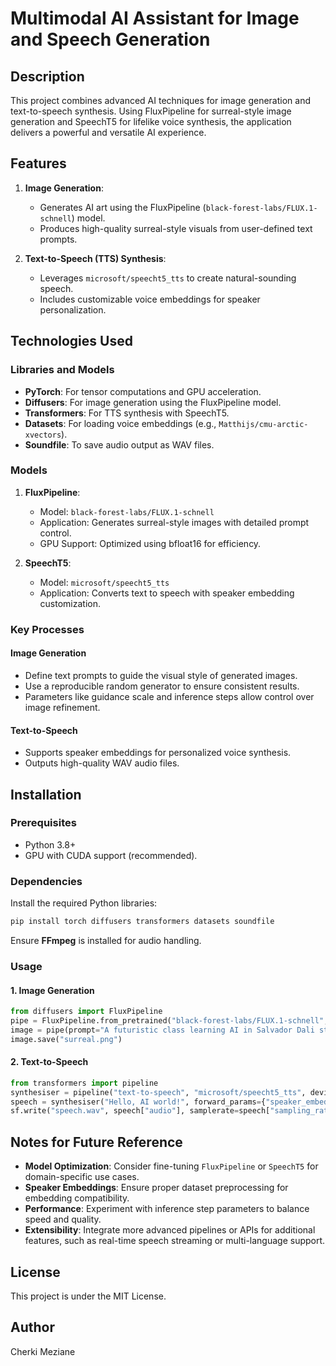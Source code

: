 # Multimodal AI Assistant for Image and Speech Generation  

## Description  
This project combines advanced AI techniques for image generation and text-to-speech synthesis. Using FluxPipeline for surreal-style image generation and SpeechT5 for lifelike voice synthesis, the application delivers a powerful and versatile AI experience.  

## Features  
1. **Image Generation**:  
   - Generates AI art using the FluxPipeline (`black-forest-labs/FLUX.1-schnell`) model.  
   - Produces high-quality surreal-style visuals from user-defined text prompts.  

2. **Text-to-Speech (TTS) Synthesis**:  
   - Leverages `microsoft/speecht5_tts` to create natural-sounding speech.  
   - Includes customizable voice embeddings for speaker personalization.  

## Technologies Used  
### Libraries and Models  
- **PyTorch**: For tensor computations and GPU acceleration.  
- **Diffusers**: For image generation using the FluxPipeline model.  
- **Transformers**: For TTS synthesis with SpeechT5.  
- **Datasets**: For loading voice embeddings (e.g., `Matthijs/cmu-arctic-xvectors`).  
- **Soundfile**: To save audio output as WAV files.  

### Models  
1. **FluxPipeline**:  
   - Model: `black-forest-labs/FLUX.1-schnell`  
   - Application: Generates surreal-style images with detailed prompt control.  
   - GPU Support: Optimized using bfloat16 for efficiency.  

2. **SpeechT5**:  
   - Model: `microsoft/speecht5_tts`  
   - Application: Converts text to speech with speaker embedding customization.  

### Key Processes  
#### Image Generation  
- Define text prompts to guide the visual style of generated images.  
- Use a reproducible random generator to ensure consistent results.  
- Parameters like guidance scale and inference steps allow control over image refinement.  

#### Text-to-Speech  
- Supports speaker embeddings for personalized voice synthesis.  
- Outputs high-quality WAV audio files.  

## Installation  

### Prerequisites  
- Python 3.8+  
- GPU with CUDA support (recommended).  

### Dependencies  
Install the required Python libraries:  
```bash  
pip install torch diffusers transformers datasets soundfile  
```  
Ensure **FFmpeg** is installed for audio handling.  

### Usage  

#### 1. Image Generation  
```python  
from diffusers import FluxPipeline  
pipe = FluxPipeline.from_pretrained("black-forest-labs/FLUX.1-schnell", torch_dtype=torch.bfloat16).to("cuda")  
image = pipe(prompt="A futuristic class learning AI in Salvador Dali style", num_inference_steps=4).images[0]  
image.save("surreal.png")  
```  

#### 2. Text-to-Speech  
```python  
from transformers import pipeline  
synthesiser = pipeline("text-to-speech", "microsoft/speecht5_tts", device="cuda")  
speech = synthesiser("Hello, AI world!", forward_params={"speaker_embeddings": speaker_embedding})  
sf.write("speech.wav", speech["audio"], samplerate=speech["sampling_rate"])  
```  

## Notes for Future Reference  
- **Model Optimization**: Consider fine-tuning `FluxPipeline` or `SpeechT5` for domain-specific use cases.  
- **Speaker Embeddings**: Ensure proper dataset preprocessing for embedding compatibility.  
- **Performance**: Experiment with inference step parameters to balance speed and quality.  
- **Extensibility**: Integrate more advanced pipelines or APIs for additional features, such as real-time speech streaming or multi-language support.  

## License  
This project is under the MIT License.  

## Author  
Cherki Meziane  
